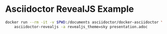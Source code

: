 # Asciidoctor RevealJS Example

```bash
docker run --rm -it -v $PWD:/documents asciidoctor/docker-asciidoctor \
    asciidoctor-revealjs -a revealjs_theme=sky presentation.adoc
```